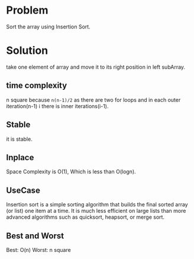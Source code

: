 # Problem

Sort the array using Insertion Sort.

# Solution

take one element of array and move it to its right position in left subArray.

## time complexity

n square because `n(n-1)/2` as there are two for loops and in each outer iteration(n-1) i there is inner iterations(i-1).

## Stable

it is stable.

## Inplace

Space Complexity is O(1), Which is less than O(logn).

## UseCase

Insertion sort is a simple sorting algorithm that builds the final sorted array (or list) one item at a time. It is much less efficient on large lists than more advanced algorithms such as quicksort, heapsort, or merge sort.

## Best and Worst

Best: O(n)
Worst: n square

